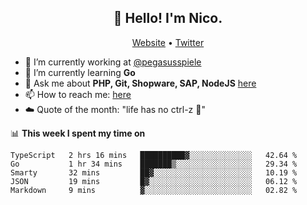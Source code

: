 <h2 align="center">👋 Hello! I'm Nico.</h2>
<p align="center">
  <a href="https://gruselhaus.com">Website</a> •
  <a href="https://twitter.com/NicoFinkernagel">Twitter</a>
</p>


- 🔭 I’m currently working at [@pegasusspiele](https://github.com/pegasusspiele)
- 🌱 I’m currently learning **Go**
- 💬 Ask me about **PHP, Git, Shopware, SAP, NodeJS** [here](https://github.com/gruselhaus/gruselhaus/issues)
- 📫 How to reach me: [here](https://github.com/gruselhaus/gruselhaus/issues)
- ☁️ Quote of the month: "life has no ctrl-z 🌴"

📊 **This week I spent my time on**
<!--START_SECTION:waka-->
```text
TypeScript   2 hrs 16 mins   ██████████▓░░░░░░░░░░░░░░   42.64 % 
Go           1 hr 34 mins    ███████▒░░░░░░░░░░░░░░░░░   29.34 % 
Smarty       32 mins         ██▓░░░░░░░░░░░░░░░░░░░░░░   10.19 % 
JSON         19 mins         █▓░░░░░░░░░░░░░░░░░░░░░░░   06.12 % 
Markdown     9 mins          ▓░░░░░░░░░░░░░░░░░░░░░░░░   02.82 % 
```
<!--END_SECTION:waka-->
